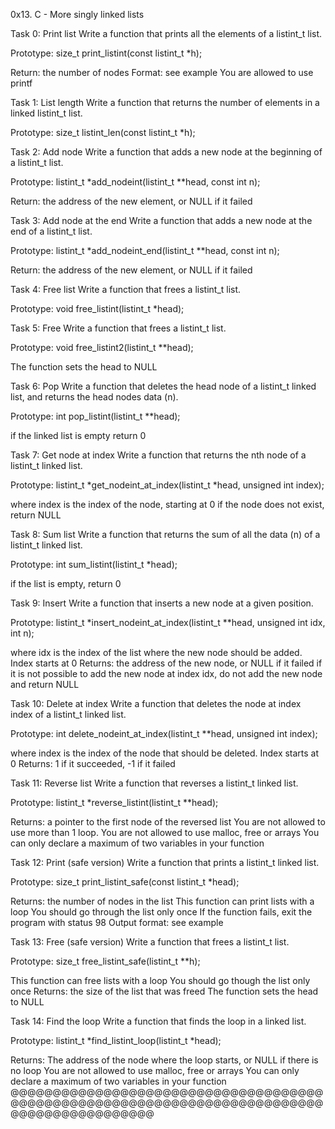 0x13. C - More singly linked lists

Task 0: Print list
Write a function that prints all the elements of a listint_t list.

Prototype: size_t print_listint(const listint_t *h);

Return: the number of nodes
Format: see example
You are allowed to use printf

Task 1: List length
Write a function that returns the number of elements in a linked listint_t list.

Prototype: size_t listint_len(const listint_t *h);

Task 2: Add node
Write a function that adds a new node at the beginning of a listint_t list.

Prototype: listint_t *add_nodeint(listint_t **head, const int n);

Return: the address of the new element, or NULL if it failed

Task 3: Add node at the end
Write a function that adds a new node at the end of a listint_t list.

Prototype: listint_t *add_nodeint_end(listint_t **head, const int n);

Return: the address of the new element, or NULL if it failed

Task 4: Free list
Write a function that frees a listint_t list.

Prototype: void free_listint(listint_t *head);

Task 5: Free
Write a function that frees a listint_t list.

Prototype: void free_listint2(listint_t **head);

The function sets the head to NULL

Task 6: Pop
Write a function that deletes the head node of a listint_t linked list, and returns the head nodes data (n).

Prototype: int pop_listint(listint_t **head);

if the linked list is empty return 0

Task 7: Get node at index
Write a function that returns the nth node of a listint_t linked list.

Prototype: listint_t *get_nodeint_at_index(listint_t *head, unsigned int index);

where index is the index of the node, starting at 0
if the node does not exist, return NULL

Task 8: Sum list
Write a function that returns the sum of all the data (n) of a listint_t linked list.

Prototype: int sum_listint(listint_t *head);

if the list is empty, return 0

Task 9: Insert
Write a function that inserts a new node at a given position.

Prototype: listint_t *insert_nodeint_at_index(listint_t **head, unsigned int idx, int n);

where idx is the index of the list where the new node should be added. Index starts at 0
Returns: the address of the new node, or NULL if it failed
if it is not possible to add the new node at index idx, do not add the new node and return NULL

Task 10: Delete at index
Write a function that deletes the node at index index of a listint_t linked list.

Prototype: int delete_nodeint_at_index(listint_t **head, unsigned int index);

where index is the index of the node that should be deleted. Index starts at 0
Returns: 1 if it succeeded, -1 if it failed

Task 11: Reverse list
Write a function that reverses a listint_t linked list.

Prototype: listint_t *reverse_listint(listint_t **head);

Returns: a pointer to the first node of the reversed list
You are not allowed to use more than 1 loop.
You are not allowed to use malloc, free or arrays
You can only declare a maximum of two variables in your function

Task 12: Print (safe version)
Write a function that prints a listint_t linked list.

Prototype: size_t print_listint_safe(const listint_t *head);

Returns: the number of nodes in the list
This function can print lists with a loop
You should go through the list only once
If the function fails, exit the program with status 98
Output format: see example

Task 13: Free (safe version)
Write a function that frees a listint_t list.

Prototype: size_t free_listint_safe(listint_t **h);

This function can free lists with a loop
You should go though the list only once
Returns: the size of the list that was freed
The function sets the head to NULL

Task 14:  Find the loop
Write a function that finds the loop in a linked list.

Prototype: listint_t *find_listint_loop(listint_t *head);

Returns: The address of the node where the loop starts, or NULL if there is no loop
You are not allowed to use malloc, free or arrays
You can only declare a maximum of two variables in your function
@@@@@@@@@@@@@@@@@@@@@@@@@@@@@@@@@@@@@@@@@@@@@@@@@@@@@@@@@@@@@@@@@@@@@@@@@@@@@@@@@@@@@@@@@@@
